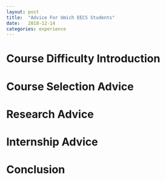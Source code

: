 ```yaml
---
layout: post
title:  "Advice For Umich EECS Students"
date:   2018-12-14
categories: experience
---
```


# Course Difficulty Introduction


# Course Selection Advice

# Research Advice

# Internship Advice


# Conclusion